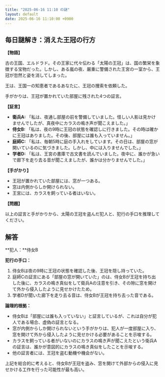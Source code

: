 ```yaml
---
title: "2025-06-16 11:10 の謎"
layout: default
date: 2025-06-16 11:10:00 +0900
---
```

## 毎日謎解き：消えた王冠の行方

**【物語】**

古の王国、エルドラド。その王家に代々伝わる「太陽の王冠」は、国の繁栄を象徴する宝物だった。しかし、ある嵐の夜、厳重に警備された王宮の一室から、王冠が忽然と姿を消してしまった。

王は、王国一の知恵者であるあなたに、王冠の捜索を依頼した。

手がかりは、王冠が置かれていた部屋に残された4つの証言。

**【証言】**

*   **衛兵A:** 「私は、夜通し部屋の前を警備していました。怪しい人影は見かけませんでしたが、真夜中にカラスの鳴き声が聞こえました。」
*   **侍女B:** 「私は、夜の9時に王冠の状態を確認しに行きました。その時は確かに王冠はありました。その後、部屋には誰も入っていません。」
*   **庭師C:** 「私は、毎朝5時に庭の手入れをしています。その日は、部屋の窓が開いているのに気づきました。しかし、中には入りませんでした。」
*   **学者D:** 「私は、王宮の書庫で古文書を読んでいました。夜中に、誰かが急いで廊下を走り去る音が聞こえましたが、誰かは分かりませんでした。」

**【手がかり】**

*   王冠が置かれていた部屋には、窓が一つある。
*   窓は内側からしか開けられない。
*   王宮には、カラスを飼っている者はいない。

**【問題】**

以上の証言と手がかりから、太陽の王冠を盗んだ犯人と、犯行の手口を推理してください。

## 解答

**犯人：**侍女B

**犯行の手口：**

1.  侍女Bは夜の9時に王冠の状態を確認した後、王冠を隠し持っていた。
2.  庭師Cの証言にある「部屋の窓が開いていた」のは、侍女Bが王冠を持ち出した後に、カラスの鳴き真似をして衛兵Aの注意を引き、その隙に窓を開けて外から侵入したように見せかけたため。
3.  学者Dが聞いた廊下を走り去る音は、侍女Bが王冠を持ち去った音である。

**論理的根拠：**

*   侍女Bは「部屋には誰も入っていない」と証言しているが、これは自分が犯人である場合、虚偽の証言となる。
*   窓が内側からしか開けられないという手がかりは、犯人が一度部屋に入り、窓を開けて外から侵入したように見せかける必要があることを示唆する。
*   カラスを飼っている者がいないのにカラスの鳴き声が聞こえたという衛兵Aの証言は、誰かが意図的にカラスの鳴き真似をしたことを示唆する。
*   他の証言者には、王冠を盗む動機や機会がない。

上記を総合的に考えると、侍女Bが王冠を盗み、窓を開けて外部からの侵入に見せかける工作を行った可能性が最も高い。
